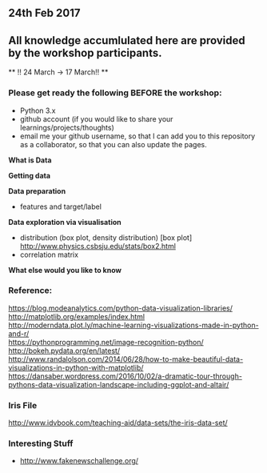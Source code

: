 ## 24th Feb 2017
## All knowledge accumlulated here are provided by the workshop participants.

** !! 24 March -> 17 March!! **

### Please get ready the following BEFORE the workshop:
- Python 3.x
- github account (if you would like to share your learnings/projects/thoughts)
- email me your github username, so that I can add you to this repository as a collaborator, so that you can also update the pages.

**What is Data**

**Getting data**

**Data preparation**
- features and target/label

**Data exploration via visualisation**
- distribution (box plot, density distribution)
[box plot] http://www.physics.csbsju.edu/stats/box2.html
- correlation matrix


**What else would you like to know**

### Reference:
https://blog.modeanalytics.com/python-data-visualization-libraries/       
http://matplotlib.org/examples/index.html       
http://moderndata.plot.ly/machine-learning-visualizations-made-in-python-and-r/       
https://pythonprogramming.net/image-recognition-python/     
http://bokeh.pydata.org/en/latest/       
http://www.randalolson.com/2014/06/28/how-to-make-beautiful-data-visualizations-in-python-with-matplotlib/       
https://dansaber.wordpress.com/2016/10/02/a-dramatic-tour-through-pythons-data-visualization-landscape-including-ggplot-and-altair/

### Iris File
http://www.idvbook.com/teaching-aid/data-sets/the-iris-data-set/

### Interesting Stuff
- http://www.fakenewschallenge.org/

